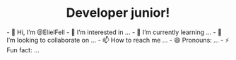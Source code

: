 <h1 align = "center">Developer junior!</h1>
- 👋 Hi, I’m @ElielFell
- 👀 I’m interested in ...
- 🌱 I’m currently learning ...
- 💞️ I’m looking to collaborate on ...
- 📫 How to reach me ...
- 😄 Pronouns: ...
- ⚡ Fun fact: ...

<!---
ElielFell/ElielFell is a ✨ special ✨ repository because its `README.md` (this file) appears on your GitHub profile.
You can click the Preview link to take a look at your changes.
--->

